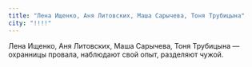 ```yaml
---
title: "Лена Ищенко, Аня Литовских, Маша Сарычева, Тоня Трубицына"
city: "!!!!"
---
```


Лена Ищенко, Аня Литовских, Маша Сарычева, Тоня Трубицына — охранницы провала, наблюдают свой опыт, разделяют чужой.
